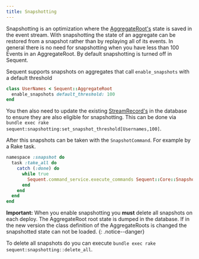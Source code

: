 ```yaml
---
title: Snapshotting
---
```


Snapshotting is an optimization where the [AggregateRoot's](aggregate-root.html) state is saved in the event stream. With snapshotting the state of an aggregate can be restored from a snapshot rather than by replaying all of its events.
In general there is no need for snapshotting when you have less than 100 Events in an AggregateRoot. By default snapshotting is turned off in Sequent.

Sequent supports snapshots on aggregates that call `enable_snapshots` with a default threshold

```ruby
class UserNames < Sequent::AggregateRoot
  enable_snapshots default_threshold: 100
end
```


You then also need to update the existing [StreamRecord's](event_store.html#stream_records) in the database to ensure they are also eligible for snapshotting.
This can be done via `bundle exec rake sequent:snapshotting:set_snapshot_threshold[Usernames,100]`.

After this snapshots can be taken with the `SnapshotCommand`. For example by a Rake task.

```ruby
namespace :snapshot do
  task :take_all do
    catch (:done) do
      while true
        Sequent.command_service.execute_commands Sequent::Core::SnapshotCommand.new(limit: 10)
      end
    end
  end
end
```

**Important:** When you enable snapshotting you **must** delete all snapshots on each deploy. The AggregateRoot root state is dumped in the database. If in the new version the class definition of the AggregateRoots is changed the snapshotted state can not be loaded.
{: .notice--danger}

To delete all snapshots do you can execute `bundle exec rake sequent:snapshotting::delete_all`.

